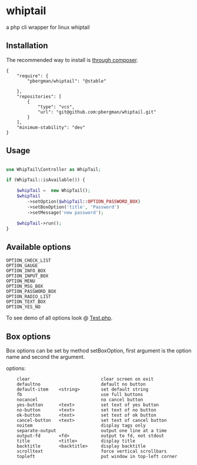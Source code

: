 # whiptail
a php cli wrapper for linux whiptail

## Installation
The recommended way to install is [through composer](http://getcomposer.org).

```
{
    "require": {
        "pbergman/whiptail": "@stable"

    },
    "repositories": [
        {
            "type": "vcs",
            "url": "git@github.com:pbergman/whiptail.git"
        }
    ],
    "minimum-stability": "dev"
}
```

## Usage
```php

use WhipTail\Controller as WhipTail;

if (WhipTail::isAvailable()) {

    $whipTail =  new WhipTail();
    $whipTail
        ->setOption($whipTail::OPTION_PASSWORD_BOX)
        ->setBoxOption('title', 'Password')
        ->setMessage('new password');

    $whipTail->run();
}

```

## Available options
```
OPTION_CHECK_LIST
OPTION_GAUGE
OPTION_INFO_BOX
OPTION_INPUT_BOX
OPTION_MENU
OPTION_MSG_BOX
OPTION_PASSWORD_BOX
OPTION_RADIO_LIST
OPTION_TEXT_BOX
OPTION_YES_NO
```
To see demo of all options look @ [Test.php](https://github.com/pbergman/whiptail/blob/master/Test.php).

## Box options

Box options can be set by method setBoxOption, first argument is the option name and second the argument.

options:
```
	clear				            clear screen on exit
	defaultno			            default no button
	default-item    <string>		set default string
	fb				                use full buttons
	nocancel			            no cancel button
	yes-button      <text>		    set text of yes button
	no-button       <text>		    set text of no button
	ok-button       <text>		    set text of ok button
	cancel-button   <text>		    set text of cancel button
	noitem			                display tags only
	separate-output		            output one line at a time
	output-fd       <fd>		    output to fd, not stdout
	title           <title>			display title
	backtitle       <backtitle>		display backtitle
	scrolltext			            force vertical scrollbars
	topleft			                put window in top-left corner
```


